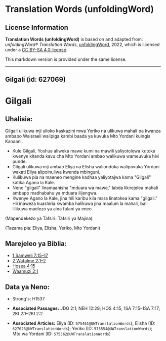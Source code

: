 # Translation Words (unfoldingWord)

## License Information

**Translation Words (unfoldingWord)** is based on and adapted from: _unfoldingWord® Translation Words_, [unfoldingWord](https://unfoldingword.org/utw), 2022, which is licensed under a [CC BY-SA 4.0 license](https://creativecommons.org/licenses/by-sa/4.0/legalcode.en).

This markdown version is provided under the same license.



--------------------------------

## Gilgali (id: 627069)

Gilgali
=======

Uhalisia:
---------

Gilgali ulikuwa mji ulioko kaskazini mwa Yeriko na ulikuwa mahali pa kwanza ambapo Waisraeli walipiga kambi baada ya kuvuka Mto Yordani kuingia Kanaani.

* Kule Gilgali, Yoshua aliweka mawe kumi na mawili yaliyotolewa kutoka kwenye kitanda kavu cha Mto Yordani ambao walikuwa wameuvuka hivi punde.
* Gilgali ulikuwa mji ambao Eliya na Elisha waliondoka walipovuka Yordani wakati Eliya alipoinuliwa kwenda mbinguni.
* Kulikuwa pia na maeneo mengine kadhaa yaliyotajwa kama "Gilgali" katika Agano la Kale.
* Neno "gilgali" linamaanisha "mduara wa mawe," labda likirejelea mahali ambapo madhabahu ya mduara ilijengwa.
* Kwenye Agano la Kale, jina hili karibu kila mara linatokea kama "gilgali." Hii inaweza kuashiria kwamba halikuwa jina maalum la mahali, bali lilikuwa maelezo ya aina fulani ya eneo.

(Mapendekezo ya Tafsiri: Tafsiri ya Majina)

(Tazama pia: Eliya, Elisha, Yeriko, Mto Yordani)

Marejeleo ya Biblia:
--------------------

* [1 Samweli 7:15–17](https://ref.ly/1Sam7:15-1Sam7:17)
* [2 Wafalme 2:1–2](https://ref.ly/2Kgs2:1-2Kgs2:2)
* [Hosea 4:15](https://ref.ly/Hos4:15)
* [Waamuzi 2:1](https://ref.ly/Judg2:1)

Data ya Neno:
-------------

* Strong's: H1537

* **Associated Passages:** JDG 2:1; NEH 12:29; HOS 4:15; 1SA 7:15–1SA 7:17; 2KI 2:1–2KI 2:2
* **Associated Articles:** Eliya (ID: `575461@UWTranslationWords`); Elisha (ID: `627023@UWTranslationWords`); Yeriko (ID: `575554@UWTranslationWords`); Mto wa Yordani (ID: `575562@UWTranslationWords`)

